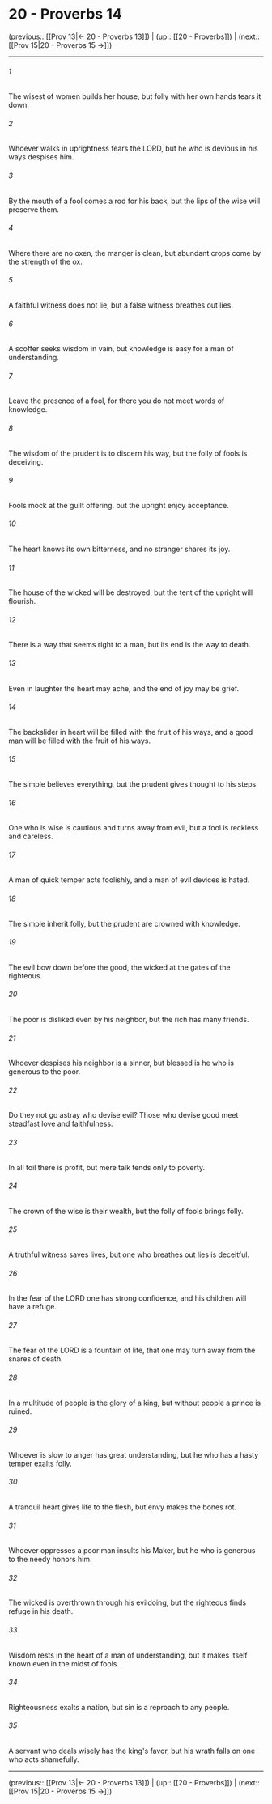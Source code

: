 # 20 - Proverbs 14

(previous:: [[Prov 13|← 20 - Proverbs 13]]) | (up:: [[20 - Proverbs]]) | (next:: [[Prov 15|20 - Proverbs 15 →]])

***


###### 1 
The wisest of women builds her house, but folly with her own hands tears it down. 

###### 2 
Whoever walks in uprightness fears the LORD, but he who is devious in his ways despises him. 

###### 3 
By the mouth of a fool comes a rod for his back, but the lips of the wise will preserve them. 

###### 4 
Where there are no oxen, the manger is clean, but abundant crops come by the strength of the ox. 

###### 5 
A faithful witness does not lie, but a false witness breathes out lies. 

###### 6 
A scoffer seeks wisdom in vain, but knowledge is easy for a man of understanding. 

###### 7 
Leave the presence of a fool, for there you do not meet words of knowledge. 

###### 8 
The wisdom of the prudent is to discern his way, but the folly of fools is deceiving. 

###### 9 
Fools mock at the guilt offering, but the upright enjoy acceptance. 

###### 10 
The heart knows its own bitterness, and no stranger shares its joy. 

###### 11 
The house of the wicked will be destroyed, but the tent of the upright will flourish. 

###### 12 
There is a way that seems right to a man, but its end is the way to death. 

###### 13 
Even in laughter the heart may ache, and the end of joy may be grief. 

###### 14 
The backslider in heart will be filled with the fruit of his ways, and a good man will be filled with the fruit of his ways. 

###### 15 
The simple believes everything, but the prudent gives thought to his steps. 

###### 16 
One who is wise is cautious and turns away from evil, but a fool is reckless and careless. 

###### 17 
A man of quick temper acts foolishly, and a man of evil devices is hated. 

###### 18 
The simple inherit folly, but the prudent are crowned with knowledge. 

###### 19 
The evil bow down before the good, the wicked at the gates of the righteous. 

###### 20 
The poor is disliked even by his neighbor, but the rich has many friends. 

###### 21 
Whoever despises his neighbor is a sinner, but blessed is he who is generous to the poor. 

###### 22 
Do they not go astray who devise evil? Those who devise good meet steadfast love and faithfulness. 

###### 23 
In all toil there is profit, but mere talk tends only to poverty. 

###### 24 
The crown of the wise is their wealth, but the folly of fools brings folly. 

###### 25 
A truthful witness saves lives, but one who breathes out lies is deceitful. 

###### 26 
In the fear of the LORD one has strong confidence, and his children will have a refuge. 

###### 27 
The fear of the LORD is a fountain of life, that one may turn away from the snares of death. 

###### 28 
In a multitude of people is the glory of a king, but without people a prince is ruined. 

###### 29 
Whoever is slow to anger has great understanding, but he who has a hasty temper exalts folly. 

###### 30 
A tranquil heart gives life to the flesh, but envy makes the bones rot. 

###### 31 
Whoever oppresses a poor man insults his Maker, but he who is generous to the needy honors him. 

###### 32 
The wicked is overthrown through his evildoing, but the righteous finds refuge in his death. 

###### 33 
Wisdom rests in the heart of a man of understanding, but it makes itself known even in the midst of fools. 

###### 34 
Righteousness exalts a nation, but sin is a reproach to any people. 

###### 35 
A servant who deals wisely has the king's favor, but his wrath falls on one who acts shamefully.

***

(previous:: [[Prov 13|← 20 - Proverbs 13]]) | (up:: [[20 - Proverbs]]) | (next:: [[Prov 15|20 - Proverbs 15 →]])
